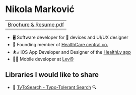 <h1>Nikola Marković</h1>
<table>
  <tr> 
    <td><a href="https://www.icloud.com/iclouddrive/0sGC0S8yX3KxN4q2TFuJU1oKw#Nikola_Markovic%CC%81_-_Brochure_and_Resume">Brochure & Resume.pdf</a></td>
  </tr>
</table>
<ul>
  <li> 🖥 Software developer for  devices and UI/UX designer
  <li> 👔 Founding member of <a href="http://healthcarecentral.co">HealthCare central co.</a>
  <li> ⛹️‍♂️ iOS App Developer and Designer of the <a href="http://healthlyapp.com">HealthLy app</a>
  <li> 👨‍💻 Mobile developer at <a href="http://levi9.com">Levi9</a>
</ul>
<h2>Libraries I would like to share</h2>
<ul>
  <li>🔎 <a href="https://github.com/nikola-markovic/TyToSearch">TyToSearch - Typo-Tolerant Search</a> 🔍
</ul>
